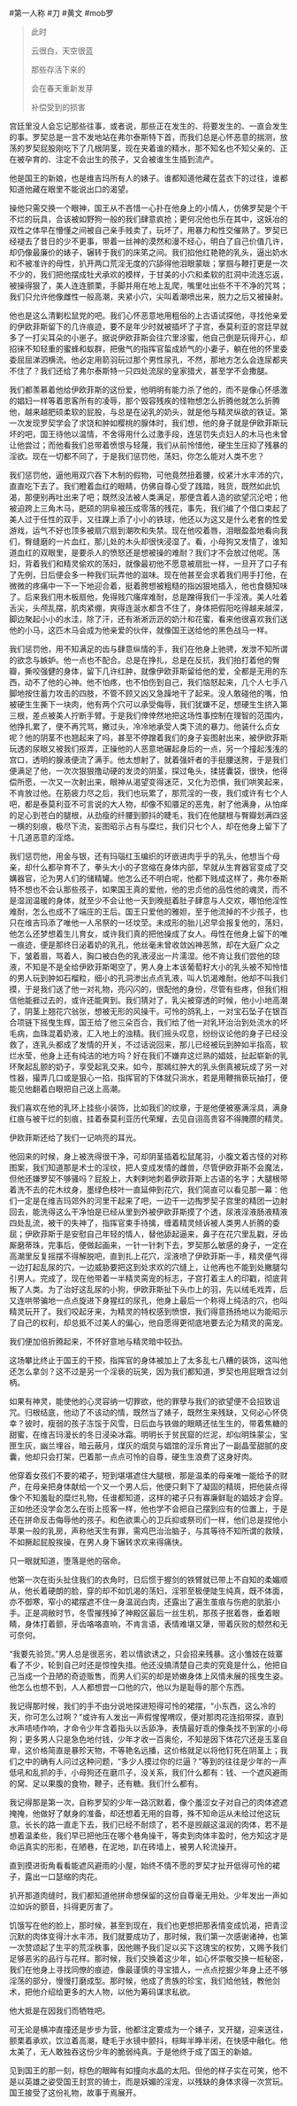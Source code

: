 #第一人称 #刀 #黄文 #mob罗

> 
> 此时
> 
> 云很白，天空很蓝
> 
> 那些存活下来的
> 
> 会在春天重新发芽
> 
> 补偿受到的损害

宫廷里没人会忘记那些往事，或者说，那些正在发生的、将要发生的、一直会发生的事。罗契总是一言不发地站在弗尔泰斯特下首，而我们总是心怀恶意的揣测，放荡的罗契屁股刚吃下了几根阴茎，现在夹着谁的精水，那不知名也不知父亲的、正在被孕育的、注定不会出生的孩子，又会被谁生生插到流产。

他是国王的新娘，也是维吉玛所有人的婊子。谁都知道他藏在蓝衣下的过往，谁都知道他藏在眼里不能说出口的渴望。

操他只需交换一个眼神，国王从不吝惜一心扑在他身上的小情人，仿佛罗契是个干不烂的玩具，合该被如野狗一般的我们肆意疯抢；更何况他也乐在其中，这妖冶的双性之体早在懵懂之间被自己亲手贱卖了，玩坏了，用暴力和性交催熟了。罗契已经褪去了昔日的少不更事，带着一丝神的漠然和漫不经心，明白了自己价值几许，却仍像最廉价的婊子，辗转于我们的床笫之间。我们掐他红艳艳的乳头，逼出奶水和不被准许的母性，扒开两口荒淫无度的穴舔得他泪眼蒙眬；掌掴与鞭打更是一次不少的，我们把他摆成牡犬承欢的模样，于甘美的小穴和柔软的肛洞中流连忘返，被操得狠了，美人连连颤栗，手脚并用在地上乱爬，嘴里吐出些不干不净的咒骂；我们只允许他像雌性一般高潮，夹紧小穴，尖叫着潮喷出来，脱力之后又被操射。

他也是这么清剿松鼠党的吧。我们心怀恶意地用粗俗的上古语试探他，寻找他亲爱的伊欧菲斯留下的几许痕迹，要不是年少时就被插坏了子宫，泰莫利亚的宫廷早就多了一打尖耳朵的小崽子。据说伊欧菲斯会往穴里涂蜜，他自己倒是玩得开心，却招徕不知轻重的蜜蜂和蚁群，把傲气的指挥官蜇成娇气的小妻子，躺在他的怀里委委屈屈涕泗横流。他必定用箭羽玩过那个男性尿孔，不然，那地方怎么会连尿都夹不住了？我们还给了弗尔泰斯特一只四处流尿的皇家猎犬，甚至学不会撒腿。

我们都羡慕着他给伊欧菲斯的这份爱，他明明有能力杀了他的，而不是像心怀感激的娼妇一样等着恩客所有的凌辱，那个毁容残疾的怪物想怎么折腾他就怎么折腾他，越来越肥硕柔软的屁股，与总是在泌乳的奶头，就是他与精灵纵欲的铁证。第一次发现罗契学会了求饶和肿如樱桃的腺体时，我们想，他的身子就是伊欧菲斯玩坏的吧，国王待他以温情，不舍得用什么过激手段，连惩罚失贞妇人的木马也未曾让他尝过；而他看我们总带着愤恨与轻蔑，我们从前怜惜他，硬生生压抑了残暴的淫欲。现在一切都不同了，于是我们惩罚他，荡妇，你怎么能对人类不忠？

我们惩罚他，逼他用双穴吞下木制的假物，可他竟然扭着腰，绞紧汁水丰沛的穴，直直吃下去了。我们瞪着血红的眼睛，仿佛自尊心受了践踏，贱货，既然如此饥渴，那便别再吐出来了吧；既然没法被人类满足，那便含着人造的欲望沉沦吧；他被迫跨上三角木马，肥硕的阴阜被压成零落的残花，事先，我们编了个借口束起了美人过于任性的双手，又往踝上添了小小的铁球，他还以为这又是什么老套的性爱游戏，运气不好也顶多被扇穴扇到潮吹和失禁。现在他咬着唇，泪眼盈盈地看向我们，臀缝磨的一片血红，那儿处的木头却很快浸湿了。看，小母狗又发情了，谁知道血红的双眼里，是要杀人的愤怒还是想被操的难耐？我们才不会放过他呢。荡妇，背着我们和精灵偷欢的荡妇，就像最初他不愿意被扇批一样，一旦开了口子有了先例，日后便会多一种我们玩弄他的滋味。现在他甚至会求着我们用手打他，在微微的疼痛中一下一下地迎合着，挺着胯想被粗糙的指凶狠地插入，他也食髓知味了。后来我们用木板扇他，免得贱穴瘙痒难耐，总是蹭得我们一手淫液。美人吐着舌尖，头颅乱摆，肌肉紧绷，爽得连涎水都含不住了，身体把假阳吃得越来越深，脚边聚起小小的水洼，除了汗，还有淅淅沥沥的奶汁和花蜜，看来他很喜欢我们送他的小马，这匹木马会成为他亲爱的伙伴，就像国王送给他的黑色战马一样。

我们惩罚他，用不知满足的齿与肆意纵情的手，我们在他身上驰骋，发泄不知所谓的欲念与嫉妒。他一点也不配合。总是在挣扎，总是在反抗，我们拍打着他的臀瓣，撕咬强健的身体，留下几许红肿，就像伊欧菲斯留给他的爱，全都是无用的东西，动不了他的心神。他不怕疼，也不怕伤到自己，我们恼怒起来，几个人七手八脚地按住蓄力攻击的四肢，不管不顾又凶又急躁地干了起来。没人敢碰他的嘴，怕被硬生生撕下一块肉，他有两个穴可以承受侮辱，我们犹嫌不足，想硬生生挤入第三根，差点被美人拧断手臂。于是我们倖倖然地把这场性事控制在理智的范围内，他挣扎累了，便不再咒骂，撇过头，冷冷地承受人类下流的暴力。他装什么贞女呢？他的阴茎不也翘起来了吗，甚至不停蹭着我们的身子妄图射出来，被伊欧菲斯玩透的尿眼又被我们抠弄，正操他的人恶意地碾起身后的一点，另一个撞起浅浅的宫口，透明的腺液便流了满手。他太想射了，就着强奸者的手挺腰送胯，于是我们便满足了他，一次次狠狠撸动硬的发烫的阴茎，探过龟头，揉搓囊袋，很快，他得偿所愿，一次又一次射出来，眼神从渴望变得迷茫，又化为恐惧，我们哄笑起来，不肯放过他。在筋疲力尽之后，我们也玩累了，那荒淫的一夜，我们或许有七个人吧，都是泰莫利亚不可言说的大人物，却像不知餍足的恶鬼，射了他满身，从怕痒的足心到苍白的腿根，从劲瘦的纤腰到颤抖的睫毛，我们在他腿根与臀瓣划满四竖一横的刻痕，极尽下流，妄图昭示占有与糜烂，我们只七个人，却在他身上留下了十几道恶意的淫烙。

我们惩罚他，用金与银，还有玛瑙红玉编织的环嵌进肉乎乎的乳头，他想当个母亲，却什么都孕育不了，拳头大小的子宫缩在身体内部，早就从生育器官变成了交媾器官，沦为男人们的储精罐。他怎么还不明白呢，他都下贱成这样了，弗尔泰斯特不想也不会认那些孩子，如果国王真的爱他，他的忠贞他的品性他的魂灵，而不是湿润温暖的身体，就至少不会让他一天到晚挺着肚子肆意与人交欢，哪怕他淫性难耐，怎么也成不了端庄的王后。国王只爱他的雅妲，至于他流掉的不少孩子，也只在维吉玛添了唯他一人吊祭的一坯坟茔。未成形的胎儿迟早会报复他的，荡妇，他怎么还梦想着生儿育女，或许我们真的把他操成了女人。母性在他身上留下的唯一痕迹，便是那终日泌着奶的乳孔，他丝毫未曾收敛凶神恶煞，却在大庭广众之下，皱着眉，骂着人，胸口被白色的乳液浸出一片濡湿。他不肯让我们尝他的琼液，不知是不是全给伊欧菲斯喝空了，男人身上本该葡萄籽大小的乳头被不知怜惜的男人玩到肿如石榴粒，细小的孔洞渗出点点乳液，叫人饥渴难耐。他却不叫我们摸，于是我们送了他一对礼物，亮闪闪的，很配他的身份，尽管有些疼，但我们相信他能捱过去的，或许还能爽到。我们猜对了，乳尖被穿透的时候，他小小地高潮了，阴茎上翘花穴翁张，想被无形的风操干。可怜的鸽乳上，一对宝石坠子在银百合项链下摇曳生辉，国王给了他三朵百合，我们给了他一对乳环治治到处流水的坏毛病，血珠混着奶液，汇入地上的浊精。我们摇头叹息，纷纷议论他的身子已经没救了，连乳头都成了发情的开关，不过话说回来，那儿已经被玩到肿如半指高，软烂水莹，他身上还有纯洁的地方吗？好在我们不嫌弃这烂熟的娼妓，扯起崭新的乳环聚起乱颤的奶子，享受起乳交来。如今，那嫣红肿大的乳头倒真被玩成了另一对性器，撮弄几口或是狠心一掐，指挥官的下体就只淌水，若是用鞭捎亵玩抽打，便能见他翻着白眼把自己送上高潮。

我们喜欢在他的乳环上挂些小装饰，比如我们的纹章，于是他便被塞满淫具，满身红痕与被干烂的刻痕，挂着泰莫利亚历代荣耀，去见自诩高贵容不得腌臜的精灵。

伊欧菲斯还给了我们一记响亮的耳光。

他回来的时候，身上被洗得很干净，可却阴茎插着松鼠尾羽，小腹文着古怪的对称图案，我们知道那是术士的淫纹，把人变成发情的雌兽，尽管伊欧菲斯不会魔法，但他还嫌罗契不够骚吗？屁股上，大剌剌地刺着伊欧菲斯上古语的名字；大腿根带着洗不去的花木纹身，墨绿色枝叶一直延伸到花穴，我们简直可以看见那一幕：他们一定是在维吉玛郊外的河里干起来了吧，一边干一边掏罗契子宫里的精团一边射回去，能洗得这么干净怕是已经从里到外被伊欧菲斯摸了个透，尿液淫液肠液精液四处乱流，被干的失神了，指挥官束手待擒，缠着精灵倾诉被人类男人折腾的委屈；伊欧菲斯于是安慰自己年轻的情人，替他舔起逼来，鼻子在花穴里乱戳，牙齿厮磨蒂珠，完事后，便做起画来，一针一针刺下去，罗契那么敏感的身子，一定在高潮里反复摇摆不得解脱吧，直到扎上花穴，淫液喷了伊欧菲斯一手，精灵便气得一边打起乱尿的穴，一边威胁要把这到处求欢的穴缝上，让他再也不能到处撇腿勾引男人。完成了，现在他带着一半精灵脔宠的标志，子宫打着主人的印戳，彻底背叛了人类。为了治好这乱尿的小狗，伊欧菲斯扯下头巾上的羽，先以绒毛戏弄，后又连哄带骗地一点点旋进下身猩红的尿孔，他身上最后一个称得上纯洁的穴，也叫精灵玩开了。我们咬起牙来，为精灵的特权感到愤恨，我们得意扬扬地以为能昭示了自己的权利，却总抵不过美人的偏心，他自愿得更彻底地要去沦为精灵的脔宠。

我们便加倍折腾起来，不怀好意地与精灵暗中较劲。

这场攀比终止于国王的干预，指挥官的身体被加上了太多乱七八糟的装饰，这叫他还怎么拿剑？这不过是另一个淫亵的玩笑，因为我们都知道，罗契也用屁眼含过剑柄。

如果有神灵，能使他的心灵容纳一切罪欲，他的罪孽与我们的欲望便不会招致诅咒。归根结底，他动了不该动的情，既然当了婊子，既然生来残缺，又何必心怀侥幸？彼时，瘦弱的孩子冻馁于风雪，日后血与铁做的眼睛还怯生生的，带着焦糖的甜蜜，在维吉玛漫长的冬日浸染冰霜。明明长于贫民窟的烂泥，却似明珠蒙尘，宝匣生灰，幽兰埋谷，暗云蔽月，煤灰的烟炱与娼馆的淫乐育出了一副晶莹甜腻的皮囊，他却只会打架，巴着那一点点可怜的自尊，硬生生浪费了这身好肉。

他穿着女孩们不要的裙子，短到堪堪遮住大腿根，那是温柔的母亲唯一能给予的财产，在母亲把身体献给一个又一个男人后，他便只剩下了凝固的精斑，把他装点得像个不知羞耻的糜烂礼物，任谁都知道，这样的裙子只有寡廉鲜耻的娼妓才会穿。正如他还没学会怎么在街上揽客一样，他也学不会把自己摆到应有的位置上，于是还在拼命反击侮辱他的孩子。和色欲熏心的卫兵抑或祭司们一样，他们总是捏他小苹果一般的乳房，声称他天生有罪，需鸡巴治治脑子，与其等待不知所谓的救赎，不如撅起屁股挨操，在男人身下辗转求欢来得痛快。

只一眼就知道，堕落是他的宿命。

他第一次在街头扯住我们的衣角时，日后惯于握剑的铁臂就已带上不自知的柔媚顺从，他长着硬朗的脸，穿的却不如饥渴的荡妇，淫邪至极便陡生纯真，既不体面，亦不御寒，窄小的裙摆遮不住一身温润白肉，还露出了遍生茧痕与伤疤的肮脏小手。正是凋敝时节，冬雪摧残掉了神殿区最后一丝生机，那孩子抿着唇，垂着眼睛，身体打着颤，牙齿咯咯直响，不肯言语，表情难堪又犟，带着灰败的颓然和无可奈何。

“我要先验货。”男人总是很恶劣，若以情欲诱之，只会招来残暴。这小雏妓在妓寨看了不少，轮到自己时还是惊惶失措。他还没搞清楚自己卖的究竟是什么，他把自己当成一个丑陋的奇迹贩售，而男人们买的却是娇嫩身体上风情未展的摇曳生姿。他怎么也想不到，人人都想尝一口他的穴，他以为是耻辱的那个东西。

我记得那时候，我们的手不由分说地探进短得可怜的裙摆，“小东西，这么冷的天，你可怎么过啊？”或许有人发出一声假惺惺喟叹，便对那肉花连掐带探，直到水声啧啧作响，才命令少年含着指头以舌舔净，表情最好乖的像条找不到家的小母狗；更多男人只是急色地付钱，少年才收一百奥伦，不知是因下体花穴还是玉茎自卑，这价格简直是暴殄天物，不等艳名远播，这价格就足以将他钉死在阴茎上；我们之中的确有人问过这种问题，“多少人摸过你的烂逼？”等到的往往是少年的一声低吼和乱抓的手，小母狗还在磨爪子，没关系，我们什么都有：钱、一个遮风避雨的窝、足以果腹的食物，鞭子，还有糖。我们什么都有。

我记得那是第一次，自称罗契的少年一路沉默着，像个羞涩女子对自己的肉体遮遮掩掩，他做好了献身的准备，却还想着无用的自尊，殊不知命运从未给过他这玩意。长长的路一直走下去，我们已经不耐烦了，若不是觊觎这温润的肉体，若不是想着温柔些，我们早已把他压在哪个巷角操干，等卖到肉体丰盈时，他方知这才是命运真实的形影，在陋巷，在泥地，趴在砖墙上，被男人轮流操开。

直到摸进街角看看能遮风避雨的小屋，始终不情不愿的罗契才扯开低得可怜的裙子，露出一口瑟缩的肉花。

扒开那道肉缝时，我们都知道他拼命想保留的这份自尊毫无用处。少年发出一声如泣如诉的颤音，抖得更厉害了。

饥饿写在他的脸上，那时候，甚至到现在，我们也更想把那表情变成饥渴，把青涩沉默的肉体变得汁水丰沛，我们就要成功了，那时候，我们第一次感谢诸神，也第一次赞颂起了生平的荒淫秩事，因他赐予我们足以买下这瑰宝的权势，又赐予我们足够恶劣的品行与花样。那时候，我们交换着这少年，如心怀崇敬交换一桩秘密，我们在他身上寻找同僚的痕迹，像最谨慎的寻宝猎人，一点点挖掘少年身上还不够淫荡的部分，慢慢打磨成型。那时候，他成了贵族的珍宝，我们给他钱，教他剑术，把他介绍给更多的大人物，以他为筹码谋求私欲。

他大抵是在因我们而牺牲吧。

可无论是横冲直撞还是步步为营，他都注定要成为一个婊子，叉开腿，迎来送往，颤栗着承欢，饮泣着高潮，睫毛于水镜中颤抖，棕眸半睁半闭，在快感中融化。他太美了，无人敢独吞这份少年的脆弱纯真。于是他终于成了国王的新娘。

见到国王的那一刻，棕色的眼眸有如撞向水晶的太阳。但他的样子实在可笑，他不是以英雄之姿受国王封赏的骑士，而是妖媚的淫宠，以残缺的身体求得一次赏玩。国王接受了这份礼物，故事于焉展开。
